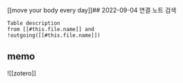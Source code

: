 [[move your body every day]]## 2022-09-04 연결 노트 검색

```dataview
Table description
from [[#this.file.name]] and
!outgoing([[#this.file.name]])
```

## memo

![[zotero]]

